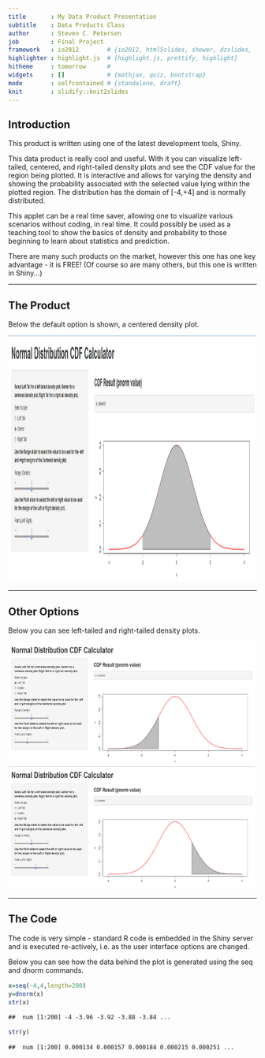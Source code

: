 ```yaml
---
title       : My Data Product Presentation
subtitle    : Data Products Class
author      : Steven C. Petersen
job         : Final Project
framework   : io2012        # {io2012, html5slides, shower, dzslides, ...}
highlighter : highlight.js  # {highlight.js, prettify, highlight}
hitheme     : tomorrow      # 
widgets     : []            # {mathjax, quiz, bootstrap}
mode        : selfcontained # {standalone, draft}
knit        : slidify::knit2slides
---
```


## Introduction

This product is written using one of the latest development tools, Shiny.

This data product is really cool and useful. With it you can visualize left-tailed, centered, and right-tailed density plots and see the CDF value for the region being plotted. It is interactive and allows for varying the density and showing the probability associated with the selected value lying within the plotted region. The distribution has the domain of [-4,+4] and is normally distributed.

This applet can be a real time saver, allowing one to visualize various scenarios without coding, in real time. It could possibly be used as a teaching tool to show the basics of density and probability to those beginning to learn about statistics and prediction. 

There are many such products on the market, however this one has one key advantage - it is FREE! (Of course so are many others, but this one is written in Shiny...)


---

## The Product
Below the default option is shown, a centered density plot.

<img src="assets/img/myproject.jpg" height="500" width="1000"/>

---

## Other Options
Below you can see left-tailed and right-tailed density plots.

<img src="assets/img/left.jpg" height="250" width="500"/>
<img src="assets/img/right.jpg" height="250" width="500"/>

---

## The Code
The code is very simple - standard R code is embedded in the Shiny server and is executed re-actively, i.e. as the user interface options are changed. 

Below you can see how the data behind the plot is generated using the seq and dnorm commands.


```r
x=seq(-4,4,length=200)
y=dnorm(x)
str(x)
```

```
##  num [1:200] -4 -3.96 -3.92 -3.88 -3.84 ...
```

```r
str(y)
```

```
##  num [1:200] 0.000134 0.000157 0.000184 0.000215 0.000251 ...
```
